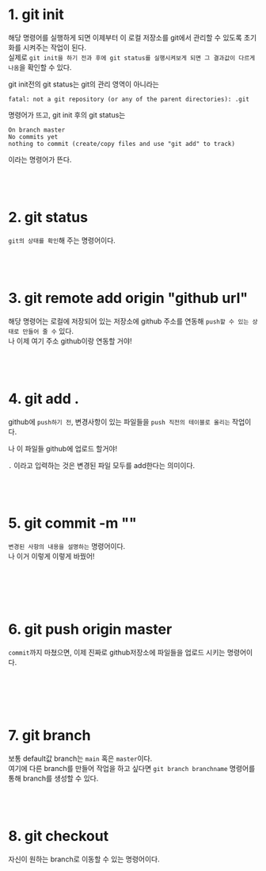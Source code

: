 # 1. git init
해당 명령어를 실행하게 되면 이제부터 이 로컬 저장소를 git에서 관리할 수 있도록 초기화를 시켜주는 작업이 된다.<br>
실제로 `git init을 하기 전과 후에 git status를 실행시켜보게 되면 그 결과값이 다르게 나옴`을 확인할 수 있다.

git init전의 git status는 git의 관리 영역이 아니라는
```
fatal: not a git repository (or any of the parent directories): .git
```
명령어가 뜨고, 
git init 후의 git status는
```
On branch master
No commits yet
nothing to commit (create/copy files and use "git add" to track)
```
이라는 명령어가 뜬다.
<br>
<br>
<br>
<br>

# 2. git status
`git의 상태를 확인`해 주는 명령어이다.
<br>
<br>
<br>
<br>


# 3. git remote add origin "github url"
해당 명령어는 로컬에 저장되어 있는 저장소에 github 주소를 연동해 `push할 수 있는 상태로 만들어 줄 수` 있다.<br>
나 이제 여기 주소 github이랑 연동할 거야!
<br>
<br>
<br>
<br>

# 4. git add .
github에 `push하기 전`, 변경사항이 있는 파일들을 `push 직전의 테이블로 올리는` 작업이다.<br>

나 이 파일들 github에 업로드 할거야!<br>

`.` 이라고 입력하는 것은 변경된 파일 모두를 add한다는 의미이다.
<br>
<br>
<br>
<br>

# 5. git commit -m ""
`변경된 사항의 내용을 설명하는` 명령어이다.<br>
나 이거 이렇게 이렇게 바꿨어!

<br>
<br>
<br>
<br>

# 6. git push origin master
`commit`까지 마쳤으면, 이제 진짜로 github저장소에 파일들을 업로드 시키는 명령어이다.

<br>
<br>
<br>
<br>

# 7. git branch
보통 default값 branch는 `main` 혹은 `master`이다.<br>
여기에 다른 branch를 만들어 작업을 하고 싶다면 `git branch branchname` 명령어를 통해 branch를 생성할 수 있다.
<br>
<br>
<br>
<br>

# 8. git checkout
자신이 원하는 branch로 이동할 수 있는 명령어이다.
